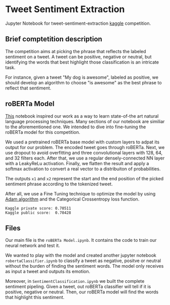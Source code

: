 # Tweet Sentiment Extraction

Jupyter Notebook for tweet-sentiment-extraction [kaggle](https://www.kaggle.com/c/tweet-sentiment-extraction) competition.

## Brief comptetition description

The competition aims at picking the phrase that reflects the labeled sentiment on a tweet. A tweet can be positive, negative or neutral, but identifying the words that best highlight those classification is an intricate task.

For instance, given a tweet "My dog is awesome", labeled as positive, we should develop an algorithm to choose "is awesome" as the best phrase to reflect that sentiment.

## roBERTa Model

[This](https://www.kaggle.com/cdeotte/tensorflow-roberta-0-705) notebook inspired our work as a way to learn state-of-the art natural language processing techniques. Many sections of our notebook are similiar to the aforementioned one. We intended to dive into fine-tuning the roBERTa model for this competition.

We used a pretrained roBERTa base model with custom layers to adpat its output for our problem. The encoded tweet goes through roBERTa. Next, we use dropout to avoid overfitting and three convolutional layers with 128, 64, and 32 filters each. After that, we use a regular densely-connected NN layer with a LeakyReLu activation.  Finally, we flatten the result and apply a softmax activation to convert a real vector to a distribuiton of probabilities.

The outputs ```x1``` and ```x2``` represent the start and the end position of the picked sentiment phrase according to the tokenized tweet.

After all, we use a Fine Tuning technique to optimize the model by using [Adam algorithm](https://keras.io/api/optimizers/adam/) and the Categorical Crossentropy loss function.


```
Kaggle private score: 0.70511
Kaggle public score:  0.70428
```

 ## Files

Our main file is the ```roBERTa Model.ipynb```. It contains the code to train our neural network and test it.

We wanted to play with the model and created another jupyter notebook ```robertaClassifier.ipynb``` to classify a tweet as negative, positve or neutral without the burden of finding the sentiment words. The model only receives as input a tweet and outputs its emotion.

Moreover, in ```SentimentClassification.ipynb``` we built the complete sentiment pipeling. Given a tweet, out roBERTa classifier will tell if it is positive, negative or neutral. Then, our roBERTa model will find the words that highlight this sentiment.
